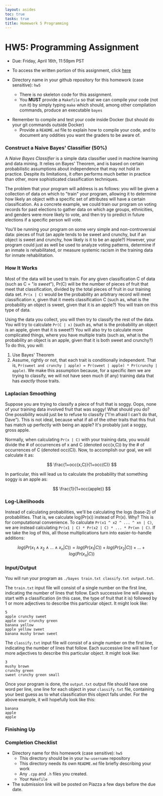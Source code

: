 ```yaml
---
layout: asides
toc: true
tasks: true
title: Homework 5 Programming
---
```


# HW5: Programming Assignment

+ Due: Friday, April 16th, 11:59pm PST

+ To access the written portion of this assignment, click [here](..)

+ Directory name in your github repository for this homework (case sensitive): `hw5`

  - There is no skeleton code for this assignment.
  - You **MUST** provide a `Makefile` so that we can compile your code (not run it) by simply typing `make` which should, among other compilation commands, produce an executable `bayes`
- Remember to compile and test your code inside Docker (but should do your git commands outside Docker)
  - Provide a `README.md` file to explain how to compile your code, and to document any oddities you want the graders to be aware of.
  

### Construct a Naive Bayes' Classifier (50%)

A *Naive Bayes Classifier* is a simple data classifier used in machine learning and data mining.  It relies on Bayes' Theorem, and is based on certain probabilistic assumptions about independence that may not hold in practice.  Despite its limitations, it often performs much better in practice than other, more sophisticated classification techniques.

The problem that your program will address is as follows: you will be given a collection of data on which to "train" your program, allowing it to determine how likely an object with a specific set of attributes will have a certain classification.  As a concrete example, we could train our program on voting records for past elections to gather data on which age groups, ethnicities, and genders were more likely to vote, and then try to predict in future elections if a specific person will vote.

You'll be running your program on some very simple and non-controversial data: pieces of fruit (an apple tends to be sweet and crunchy, but if an object is sweet and crunchy, how likely is it to be an apple?)  However, your program could just as well be used to analyze voting patterns, determine if an inmate is rehabilitated, or measure systemic racism in the training data for inmate rehabilitation.

### How It Works

Most of the data will be used to train.  For any given classification C of data (such as C = "*is sweet*"), Pr(C) will be the number of pieces of fruit that meet that classification, divided by the total pieces of fruit in our training data set.  `Pr(x | C)` would be the probability an arbitrary record will meet classification x, given that it meets classification C (such as, what is the probability an object is sweet, given that it is an apple?)  You will train on this type of data.

Using the data you collect, you will then try to classify the rest of the data.  You will try to calculate `Pr(C | x)` (such as, what is the probability an object is an apple, given that it is sweet?)  You will also try to calculate more complicated things, where you have multiple traits (such as, what is the probability an object is an apple, given that it is both sweet and crunchy?)  To do this, you will: 

1. Use Bayes' Theorem
2. Assume, rightly or not, that each trait is conditionally independent.  That is, `Pr(sweet and crunchy | apple) = Pr(sweet | apple) * Pr(crunchy | apple)`.  We make this assumption because, for a specific item we are trying to classify, we will not have seen much (if any) training data that has *exactly* those traits.

### Laplacian Smoothing

Suppose you are trying to classify a piece of fruit that is soggy.  Oops, none of your training data involved fruit that was soggy!  What should you do?  One possibility would just be to refuse to classify ("I'm afraid I can't do that, Dave").  This is not ideal, because what if all of the other traits that this fruit has match up perfectly with being an apple?  It's probably just a soggy, gross apple.

Normally, when calculating `Pr(x | C)` with your training data, you would divide the # of occurrences of x and C (denoted occ(x,C)) by the # of occurrences of C (denoted occ(C)).  Now, to accomplish our goal, we will calculate it as:

$$
\frac{1+occ(x,C)}{1+occ(C)}
$$

In particular, this will lead us to calculate the probability that something soggy is an apple as:

$$
\frac{1}{1+occ(apple)}
$$

### Log-Likelihoods

Instead of calculating probabilities, we'll be calculating the logs (base-2) of probabilities.  That is, we calculate log(Pr(x)) instead of Pr(x).  Why?  This is for computational convenience.  To calculate `Pr(x1 ^ x2 ^ ... ^ xn | C)`, we are instead calculating `Pr(x1 | C) * Pr(x2 | C) * ... * Pr(xn | C)`.  If we take the log of this, all those multiplications turn into easier-to-handle additions:

$$
log(Pr(x_1 \wedge x_2 \wedge ... \wedge x_n | C)) = log(Pr(x_1 | C)) + log(Pr(x_2 | C)) + ... + log(Pr(x_n | C))
$$

### Input/Output

You will run your program as `./bayes train.txt classify.txt output.txt`.   

The `train.txt` input file will consist of a single number on the first line, indicating the number of lines that follow.  Each successive line will always start with a classification (in this case, the type of fruit that it is) followed by 1 or more adjectives to describe this particular object.  It might look like:

```
5
apple crunchy sweet
apple sour crunchy green
banana yellow
apple yellow sweet
banana mushy brown sweet
```

The `classify.txt` input file will consist of a single number on the first line, indicating the number of lines that follow.  Each successive line will have 1 or more adjectives to describe this particular object.  It might look like:

```
3
mushy brown
crunchy green
sweet crunchy green small
```

Once your program is done, the `output.txt` output file should have one word per line, one line for each object in your `classify.txt` file, containing your best guess as to what classification this object falls under.  For the above example, it will hopefully look like this:

```
banana
apple
apple
```

### Finishing Up

### Completion Checklist

+ Directory name for this homework (case sensitive): `hw5`
  - This directory should be in your `hw-username` repository
  - This directory needs its own `README.md` file briefly describing your work
  - Any `.cpp` and `.h` files you created.
  - Your `Makefile`
+ The submission link will be posted on Piazza a few days before the due date.
